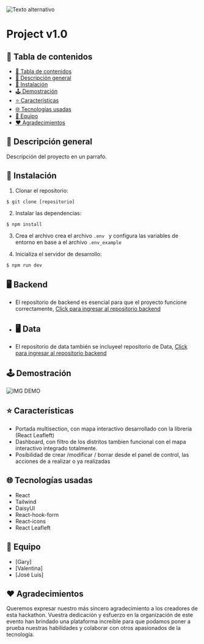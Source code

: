 ![Texto alternativo](https://i.imgur.com/x9DNtWr.png)


# Project v1.0

## 📍 Tabla de contenidos
- [📍 Tabla de contenidos](#-Tabla-de-contenidos)
- [📄 Descripción general](#-Descripción-general)
- [🔧 Instalación](#Instalación)
- [🕹️ Demostración](#-Demostración)
- [⭐ Características](#-Características)
- [🌐 Tecnologías usadas](#-Tecnologías-usadas)
- [👥 Equipo](#-Equipo)
- [❤️ Agradecimientos](#-Agradecimientos)
  
## 📄 Descripción general
Descripción del proyecto en un parrafo.


## 🔧 Instalación
 1. Clonar el repositorio:
  ```
  $ git clone [repositorio]  
  ``` 
 2. Instalar las dependencias:
```
$ npm install
 ```
 3. Crea el archivo crea el archivo ```.env ``` y configura las variables de entorno en base a el archivo ```.env_example```

 4. Inicializa el servidor de desarrollo:
```
$ npm run dev
```
## 🖥️ Backend
- El repositorio de backend es esencial para que el proyecto funcione correctamente, [Click para ingresar al repositorio backend]([https://github.com/J2D-Hackaton/J2D-Hackaton-backend])

- ## 🖥️ Data 
- El repositorio de data también se incluyeel repositorio de Data, [Click para ingresar al repositorio backend]([https://github.com/J2D-Hackaton/Data])

## 🕹️ Demostración
![IMG DEMO](https://acua-civis.vercel.app/)


## ⭐ Características

- Portada multisection, con mapa interactivo desarrollado con la libreria (React Leafleft)
- Dashboard, con filtro de los distritos tambien funcional con el mapa interactivo integrado totalmente.
- Posibilidad de crear /modificar / borrar desde el panel de control, las acciones de a realizar o ya realizadas



## 🌐 Tecnologías usadas
- React 
- Tailwind
- DaisyUI 
- React-hook-form
- React-icons
- React Leafleft


## 👥 Equipo
- [Gary]
- [Valentina]
- [José Luis]

## ❤️ Agradecimientos
Queremos expresar nuestro más sincero agradecimiento a los creadores de esta hackathon. Vuestra dedicación y esfuerzo en la organización de este evento han brindado una plataforma increíble para que podamos poner a prueba nuestras habilidades y colaborar con otros apasionados de la tecnología.





